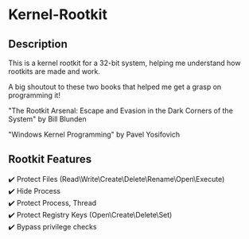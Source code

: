 # Kernel-Rootkit
## Description

This is a kernel rootkit for a 32-bit system, helping me understand how rootkits are made and work.

A big shoutout to these two books that helped me get a grasp on programming it!

"The Rootkit Arsenal: Escape and Evasion in the Dark Corners of the System" by Bill Blunden 

"Windows Kernel Programming" by Pavel Yosifovich     


## Rootkit Features

✔️ Protect Files (Read\Write\Create\Delete\Rename\Open\Execute)     
✔️ Hide Process    
✔️ Protect Process, Thread     
✔️ Protect Registry Keys (Open\Create\Delete\Set)        
✔️ Bypass privilege checks       


